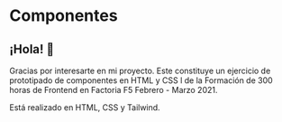 # Componentes

## ¡Hola! 👋

Gracias por interesarte en mi proyecto. Este constituye un ejercicio de prototipado de componentes en HTML y CSS l de la Formación de 300 horas de Frontend en Factoria F5 Febrero - Marzo 2021. 

Está realizado en HTML, CSS y Tailwind.
